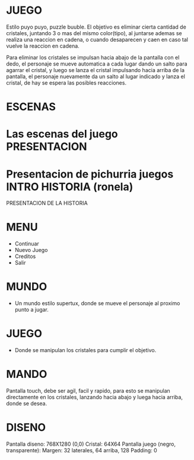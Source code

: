 JUEGO
=====

Estilo puyo puyo, puzzle buuble.
El objetivo es eliminar cierta cantidad de cristales,
juntando 3 o mas del mismo color(tipo), al juntarse ademas se
realiza una reaccion en cadena, o cuando desaparecen y caen
en caso tal vuelve la reaccion en cadena.

Para eliminar los cristales se impulsan hacia abajo de la pantalla
con el dedo, el personaje se mueve automatica a cada lugar dando un salto
para agarrar el cristal, y luego se lanza el cristal impulsando hacia arriba de la pantalla, el personaje nuevamente da un salto al lugar indicado y lanza
el cristal, de hay se espera las posibles reacciones.

ESCENAS
====
Las escenas del juego
PRESENTACION
===
Presentacion de pichurria juegos
INTRO HISTORIA (ronela)
===
PRESENTACION DE LA HISTORIA

MENU
===
  * Continuar
  * Nuevo Juego
  * Creditos
  * Salir

MUNDO
===
  * Un mundo estilo supertux, donde se mueve el personaje al proximo
  punto a jugar.
  
JUEGO
===
  * Donde se manipulan los cristales para cumplir el objetivo.
  
MANDO
====

Pantalla touch, debe ser agil, facil y rapido, para esto
se manipulan directamente en los cristales, lanzando hacia abajo
y luega hacia arriba, donde se desea.

DISENO
======

Pantalla diseno: 768X1280 (0,0)
Cristal: 64X64
Pantalla juego (negro, transparente):
 Margen: 32 laterales, 64 arriba, 128
 Padding: 0
